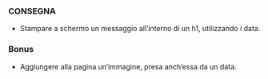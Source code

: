 ### CONSEGNA
- Stampare a schermo un messaggio all’interno di un h1, utilizzando i data.

### Bonus
- Aggiungere alla pagina un’immagine, presa anch’essa da un data.